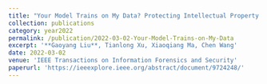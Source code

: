```yaml
---
title: "Your Model Trains on My Data? Protecting Intellectual Property of Training Data via Membership Fingerprint Authentication"
collection: publications
category: year2022
permalink: /publication/2022-03-02-Your-Model-Trains-on-My-Data
excerpt: '**Gaoyang Liu**, Tianlong Xu, Xiaoqiang Ma, Chen Wang'
date: 2022-03-02
venue: 'IEEE Transactions on Information Forensics and Security'
paperurl: 'https://ieeexplore.ieee.org/abstract/document/9724248/'
---
```


